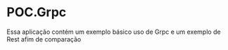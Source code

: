 # POC.Grpc
Essa aplicação contém um exemplo básico uso de Grpc e um exemplo de Rest afim de comparação
